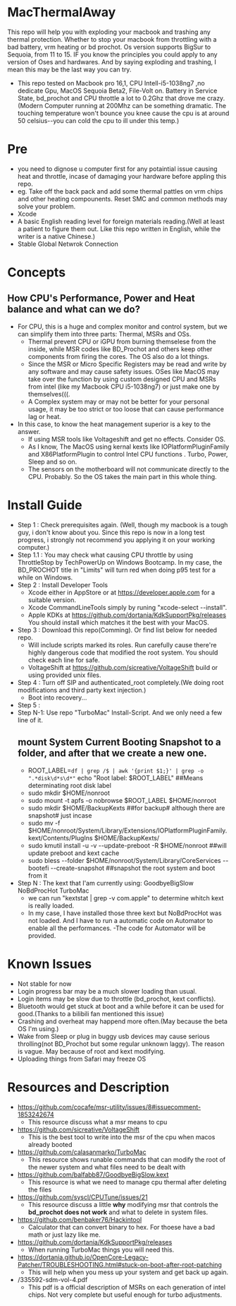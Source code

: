 # MacThermalAway
This repo will help you with exploding your macbook and trashing any thermal protection. Whether to stop your macbook from throttling with a bad battery,  vrm heating or bd prochot. Os version supports BigSur to Sequoia, from 11 to 15. IF you know the principles you could apply to any version of Oses and hardwares. And by saying exploding and trashing, I mean this may be the last way you can try.
- This repo tested on Macbook pro 16,1, CPU Intell-i5-1038ng7 ,no dedicate Gpu, MacOS Sequoia Beta2, File-Volt on. Battery in Service State, bd_prochot  and CPU throttle a lot to 0.2Ghz that drove me crazy.(Modern Computer running at 200Mhz can be something dramatic. The touching temperature won't bounce you knee cause the cpu is at around 50 celsius--you can cold the cpu to ill under this temp.)
# Pre
- you need to dignose u computer first for any potaintial issue causing heat and throttle, incase of damaging your hardware before appling this repo.
- eg. Take off the back pack and add some thermal pattles on vrm chips and other heating compounents. Reset SMC and common methods may solve your problem.
- Xcode
- A basic English reading level for foreign materials reading.(Well at least a patient to figure them out. Like this repo written in English, while the writer is a native Chinese.)
- Stable Global Netwrok Connection
# Concepts
 ## How CPU's Performance, Power and Heat balance and what can we do? ##
- For CPU, this is a huge and complex monitor and control system, but we can simplify them into three parts: Thermal, MSRs and OSs.
  - Thermal prevent CPU or iGPU from burning themselese from the inside, while MSR codes like BD_Prochot and others keep other components from firing the cores. The OS also do a lot things.
  - Since the MSR or Micro Specific Registers may be read and write by any software and may cause safety issues. OSes like MacOS may take over the function by using custom designed CPU and MSRs from intel (like my Macbook CPU i5-1038ng7) or just make one by themselves(((.
  - A Complex system may or may not be better for your personal usage, it may be too strict or too loose that can cause performance lag or heat.
- In this case, to know the heat management superior is a key to the answer.
  - If using MSR tools like Voltageshift and get no effects. Consider OS.
  - As I know, The MacOS using kernal kexts like IOPlatformPluginFamily and X86PlatformPlugin to control Intel CPU functions . Turbo, Power, Sleep and so on.
  - The sensors on the motherboard will not communicate directly to the CPU. Probably. So the OS takes the main part in this whole thing.
# Install Guide 
- Step 1 : Check prerequisites again. (Well, though my macbook is a tough guy, i don't know about you. Since this repo is now in a long test progress, i strongly not recommend you applying it on your working computer.)
- Step 1.1 : You may check what causing CPU throttle by using ThrottleStop by TechPowerUp on Windows Bootcamp. In my case, the BD_PROCHOT title in "Limits" will turn red when doing p95 test for a while on Windows.
- Step 2 : Install Developer Tools
  - Xcode either in AppStore or at https://developer.apple.com for a suitable version.
  - Xcode CommandLineTools simply by runing "xcode-select --install".
  - Apple KDKs at https://github.com/dortania/KdkSupportPkg/releases You should install which matches it the best with your MacOS.
- Step 3 : Download this repo(Comming). Or find list below for needed repo.
  - Will include scripts marked its roles. Run carefully cause there're highly dangerous code that modified the root system. You should check each line for safe.
  - VoltageShift at https://github.com/sicreative/VoltageShift build or using provided unix files.
- Step 4 : Turn off SIP and authenticated_root completely.(We doing root modifications and third party kext injection.)
  - Boot into recovery...
- Step 5 :
- Step N-1: Use repo "TurboMac" Install-Script. And we only need a few line of it.
  ## mount System Current Booting Snapshot to a folder, and after that we create a new one. ##
  - ROOT_LABEL=`df | grep /$ | awk '{print $1;}' | grep -o ".*disk\d*s\d*"`
echo "Root label: $ROOT_LABEL" ##Means determinating root disk label
  - sudo mkdir $HOME/nonroot
  - sudo mount -t apfs -o nobrowse $ROOT_LABEL $HOME/nonroot
  - sudo mkdir $HOME/BackupKexts ##for backup# although there are snapshot# just incase
  - sudo mv -f $HOME/nonroot/System/Library/Extensions/IOPlatformPluginFamily.kext/Contents/PlugIns $HOME/BackupKexts/
  - sudo kmutil install -u -v --update-preboot -R $HOME/nonroot ##will update preboot and kext cache
  - sudo bless --folder $HOME/nonroot/System/Library/CoreServices --bootefi --create-snapshot ##snapshot the root system and boot from it
- Step N : The kext that I'am currently using: GoodbyeBigSlow NoBdProcHot TurboMac
  - we can run "kextstat | grep -v com.apple" to determine whitch kext is really loaded.
  - In my case, I have installed those three kext but NoBdProcHot was not loaded. And I have to run a automatic code on Automator to enable all the performances.
    -The code for Automator will be provided.
# Known Issues
- Not stable for now
- Login progress bar may be a much slower loading than usual.
- Login items may be slow due to throttle (bd_prochot, kext conflicts).
- Bluetooth would get stuck at boot and a while before it can be used for good.(Thanks to a bilibili fan mentioned this issue)
- Crashing and overheat may happend more often.(May because the beta OS I'm using.)
- Wake from Sleep or plug in buggy usb devices may cause serious throlling(not BD_Prochot but some regular unknown laggy). The reason is vague. May because of root and kext modifying.
- Uploading things from Safari may freeze OS
# Resources and Description 
- https://github.com/cocafe/msr-utility/issues/8#issuecomment-1853242674
  - This resource discuss what a msr means to cpu
- https://github.com/sicreative/VoltageShift
  - This is the best tool to write into the msr of the cpu when macos already booted
- https://github.com/calasanmarko/TurboMac
  - This resource shows runable commands that can modify the root of the newer system and what files need to be dealt with
- https://github.com/balfabb87/GoodbyeBigSlow.kext
  - This resource is what we need to manage cpu thermal after deleting the files
- https://github.com/syscl/CPUTune/issues/21
  - This resource discuss a little **why** modifying msr that controls the **bd_prochot does not work** and what to delete in system files.
- https://github.com/benbaker76/Hackintool
  - Calculator that can convert binary to hex. For thoese have a bad math or just lazy like me.
- https://github.com/dortania/KdkSupportPkg/releases
  - When running TurboMac things you will need this.
- https://dortania.github.io/OpenCore-Legacy-Patcher/TROUBLESHOOTING.html#stuck-on-boot-after-root-patching
  - This will help when you mess up your system and get back up again.
- /335592-sdm-vol-4.pdf
  - This pdf is a official description of MSRs on each generation of intel chips. Not very complete but useful enough for turbo adjustments.
